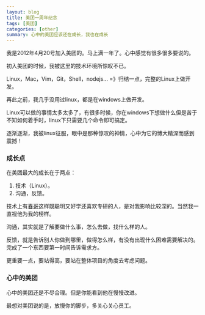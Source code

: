 ```yaml
---
layout: blog
title: 美团一周年纪念
tags: [美团]
categories: [other]
summary: 心中的美团应该还在成长，我也在成长
---
```


我是2012年4月20号加入美团的。马上满一年了。心中感觉有很多很多要说的。

初入美团的时候，我被这里的技术环境所惊叹不已。

Linux，Mac，Vim，Git，Shell，nodejs... =》归结一点，完整的Linux上做开发。

再此之前，我几乎没用过linux，都是在windows上做开发。

Linux可以做的事情太多太多了，有很多时候，你在windows下想做什么但是苦于不知如何着手时，linux下只需要几个命令即可搞定。

逐渐逐渐，我被linux征服，眼中是那种惊叹的神情，心中为它的博大精深而感到震撼！

### 成长点

在美团最大的成长在于两点：

1. 技术（Linux）。
2. 沟通，反馈。

技术上有[春哥](http://shangchun.net)这样既聪明又好学还喜欢专研的人，是对我影响比较深的。当然我一直视他为我的榜样。

沟通，其实就是了解要做什么事，怎么去做，找什么样的人。

反馈，就是告诉别人你做到哪里，做得怎么样，有没有出现什么困难需要解决的。完成了一个东西要第一时间告诉需求方。

更重要一点，要站得高，要站在整体项目的角度去考虑问题。

### 心中的美团

心中的美团还是不尽合理。但是你能看到他在慢慢改进。

<p class="hidden">最想对美团说的是，放慢你的脚步，多关心关心员工。</p>
